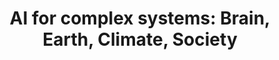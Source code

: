 ---
title: 'AI for complex systems: Brain, Earth, Climate, Society'
logo: 'gva.webp'
pi: ''
uvpi: 'G. Camps-Valls, M. Piles'
years: '2022-2026'
website: '/projects/ai4cs'
funding_source: 'Generalitat Valenciana - PROMETEO programme'
role: ''
project_type: ''
partners: []
---